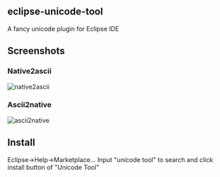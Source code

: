 ## eclipse-unicode-tool
A fancy unicode plugin for Eclipse IDE

## Screenshots
### Native2ascii

![native2ascii](http://dl.ieclipse.cn/screenshots/native2ascii.png)

### Ascii2native

![ascii2native](http://dl.ieclipse.cn/screenshots/ascii2native.png)

## Install
Eclipse->Help->Marketplace...
Input "unicode tool" to search and click install button of "Unicode Tool" 

